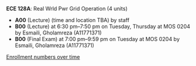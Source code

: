 **ECE 128A**: Real Wrld Pwr Grid Operation (4 units)

- **A00** (Lecture) (time and location TBA) by staff
- **B00** (Lecture) at 6:30 pm–7:50 pm on Tuesday, Thursday at MOS 0204 by Esmaili, Gholamreza (A11771371)
- **B00** (Final Exam) at 7:00 pm–9:59 pm on Tuesday at MOS 0204 by Esmaili, Gholamreza (A11771371)

[Enrollment numbers over time](./ECE128A.tsv)
